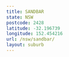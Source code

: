 ```yaml
---
title: SANDBAR
state: NSW
postcode: 2428
latitude: -32.196739
longitude: 152.454216
url: /nsw/sandbar/
layout: suburb
---
```

